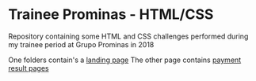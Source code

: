 # Trainee Prominas - HTML/CSS

Repository containing some HTML and CSS challenges performed during my trainee period at Grupo Prominas in 2018

One folders contain's a [landing page](https://jknvlvxs.github.io/traineeprominas-landingpage/)
The other page contains [payment result pages](https://jknvlvxs.github.io/traineeprominas-desafioweb/)
